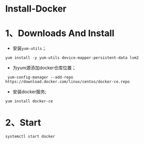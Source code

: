 # Install-Docker

# 1、Downloads And Install

- 安装`yum-utils`；

```shell
yum install -y yum-utils device-mapper-persistent-data lvm2
```

- 为yum源添加docker仓库位置；

```shell
 yum-config-manager --add-repo https://download.docker.com/linux/centos/docker-ce.repo
```

- 安装docker服务;

```shell
yum install docker-ce
```

# 2、Start

```shell
systemctl start docker
```

